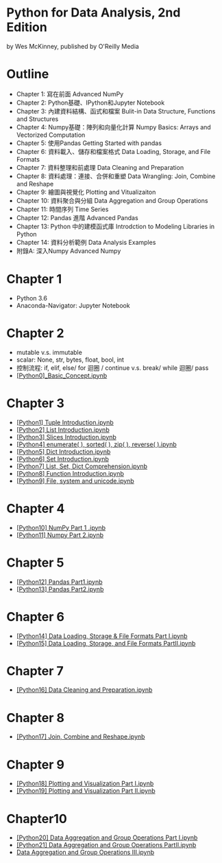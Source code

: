 # Python for Data Analysis, 2nd Edition
by Wes McKinney, published by O'Reilly Media

# Outline
-  Chapter 1: 寫在前面 Advanced NumPy
-  Chapter 2: Python基礎、IPython和Jupyter Notebook
-  Chapter 3: 內建資料結構、函式和檔案 Bulit-in Data Structure, Functions and Structures
-  Chapter 4: Numpy基礎：陣列和向量化計算 Numpy Basics: Arrays and Vectorized Computation
-  Chapter 5: 使用Pandas Getting Started with pandas
-  Chapter 6: 資料載入、儲存和檔案格式 Data Loading, Storage, and File Formats
-  Chapter 7: 資料整理和前處理 Data Cleaning and Preparation 
-  Chapter 8: 資料處理：連接、合併和重塑 Data Wrangling: Join, Combine and Reshape
-  Chapter 9: 繪圖與視覺化 Plotting and Vitualizaiton 
-  Chapter 10: 資料聚合與分組 Data Aggregation and Group Operations 
-  Chapter 11: 時間序列 Time Series
-  Chapter 12: Pandas 進階 Advanced Pandas 
-  Chapter 13: Python 中的建模函式庫 Introdction to Modeling Libraries in Python 
-  Chapter 14: 資料分析範例 Data Analysis Examples 
-  附錄A: 深入Numpy Advanced Numpy

# Chapter 1
- Python 3.6
- Anaconda-Navigator: Jupyter Notebook

# Chapter 2
- mutable v.s. immutable 
- scalar: None, str, bytes, float, bool, int
- 控制流程: if, elif, else/ for 迴圈 / continue v.s. break/ while 迴圈/ pass
- [[Python0]_Basic_Concept.ipynb ](https://github.com/Mercy-Lo/Learning-Python/blob/main/%5BPython0%5D_Basic_Concept.ipynb)

# Chapter 3
- [[Python1] Tuple Introduction.ipynb](https://github.com/Mercy-Lo/Learning-Python/blob/4a7fd7c9c062eef564c1aca692b72c46ac968dff/%5BPython1%5D%20Tuple%20Introduction.ipynb)
- [[Python2] List Introduction.ipynb](https://github.com/Mercy-Lo/Learning-Python/blob/4a7fd7c9c062eef564c1aca692b72c4[6ac968dff/%5BPython2%5D%20List%20Introduction.ipynb)
- [[Python3] Slices Introduction.ipynb](https://github.com/Mercy-Lo/Learning-Python/blob/main/%5BPython3%5D%20Slices%20Introduction.ipynb)
- [[Python4] enumerate( ), sorted( ), zip( ), reverse( ).ipynb](https://github.com/Mercy-Lo/Learning-Python/blob/main/%5BPython4%5D%20enumerate(%20)%2C%20sorted(%20)%2C%20zip(%20)%2C%20reverse(%20).ipynb)
- [[Python5] Dict Introduction.ipynb](https://github.com/Mercy-Lo/Learning-Python/blob/main/%5BPython5%5D%20Dict%20Introduction.ipynb)
- [[Python6] Set Introduction.ipynb](https://github.com/Mercy-Lo/Learning-Python/blob/main/%5BPython6%5D%20Set%20Introduction.ipynb)
- [[Python7] List, Set, Dict Comprehension.ipynb](https://github.com/Mercy-Lo/Learning-Python/blob/main/%5BPython7%5D%20List%2C%20Set%2C%20Dict%20Comprehension.ipynb)
- [[Python8] Function Introduction.ipynb](https://github.com/Mercy-Lo/Learning-Python/blob/main/%5BPython8%5D%20Function%20Introduction.ipynb)
- [[Python9] File, system and unicode.ipynb](https://github.com/Mercy-Lo/Learning-Python/blob/main/%5BPython9%5D%20File%2C%20system%20and%20unicode.ipynb)

# Chapter 4 
- [[Python10] NumPy Part 1 .ipynb](https://github.com/Mercy-Lo/Learning-Python/blob/main/%5BPython10%5D%20NumPy%20Part%201%20.ipynb)
- [[Python11] Numpy Part 2.ipynb](https://github.com/Mercy-Lo/Learning-Python/blob/main/%5BPython11%5D%20Numpy%20Part%202.ipynb)

# Chapter 5
- [[Python12] Pandas Part1.ipynb](https://github.com/Mercy-Lo/Learning-Python/blob/main/%5BPython12%5D%20Pandas%20Part1.ipynb)
- [[Python13] Pandas Part2.ipynb](https://github.com/Mercy-Lo/Learning-Python/blob/main/%5BPython13%5D%20Pandas%20Part2.ipynb)

# Chapter 6
- [[Python14] Data Loading, Storage & File Formats Part I.ipynb](https://github.com/Mercy-Lo/Learning-Python/blob/main/%5BPython14%5D%20Data%20Loading%2C%20Storage%20%26%20File%20Formats%20Part%20I.ipynb)
- [[Python15] Data Loading, Storage, and File Formats PartII.ipynb](https://github.com/Mercy-Lo/Learning-Python/blob/main/%5BPython15%5D%20Data%20Loading%2C%20Storage%2C%20and%20File%20Formats%20PartII.ipynb)

# Chapter 7
- [[Python16] Data Cleaning and Preparation.ipynb](https://github.com/Mercy-Lo/Learning-Python/blob/main/%5BPython16%5D%20Data%20Cleaning%20and%20Preparation.ipynb)

# Chapter 8
- [[Python17] Join, Combine and Reshape.ipynb](https://github.com/Mercy-Lo/Learning-Python/blob/main/%5BPython17%5D%20Join%2C%20Combine%20and%20Reshape.ipynb)

# Chapter 9
- [[Python18] Plotting and Visualization Part I.ipynb](https://github.com/Mercy-Lo/Learning-Python/blob/main/%5BPython18%5D%20Plotting%20and%20Visualization%20Part%20I.ipynb)
- [[Python19] Plotting and Visualization Part II.ipynb](https://github.com/Mercy-Lo/Learning-Python/blob/main/%5BPython19%5D%20Plotting%20and%20Visualization%20Part%20II.ipynb)

# Chapter10
- [[Python20] Data Aggregation and Group Operations Part I.ipynb](https://github.com/Mercy-Lo/Learning-Python/blob/main/%5BPython20%5D%20Data%20Aggregation%20and%20Group%20Operations%20Part%20I.ipynb)
- [[Python21] Data Aggregation and Group Operations PartII.ipynb](https://github.com/Mercy-Lo/Learning-Python/blob/main/%5BPython21%5D%20Data%20Aggregation%20and%20Group%20Operations%20PartII.ipynb)
- [Data Aggregation and Group Operations III.ipynb](https://github.com/Mercy-Lo/Learning-Python/blob/main/%5BPython22%5D%20Data%20Aggregation%20and%20Group%20Operations%20III.ipynb)




<!---
Mercy-Lo/Mercy-Lo is a ✨ special ✨ repository because its `README.md` (this file) appears on your GitHub profile.
You can click the Preview link to take a look at your changes.
--->
